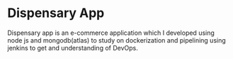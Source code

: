 # Dispensary App

Dispensary app is an e-commerce application which I developed using node js and mongodb(atlas) to study on dockerization and pipelining using jenkins to get and understanding of DevOps.
